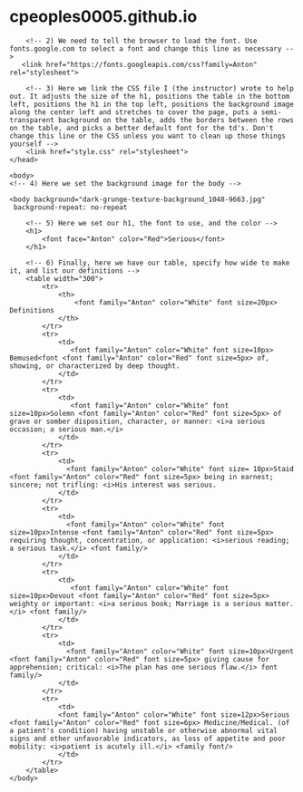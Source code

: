 # cpeoples0005.github.io

<!doctype html>
<html>
    <head>
        <!-- 1) Set the title to your adjective -->
        <title>Serious</title>
 
        <!-- 2) We need to tell the browser to load the font. Use fonts.google.com to select a font and change this line as necessary -->
       <link href="https://fonts.googleapis.com/css?family=Anton" rel="stylesheet">
 
        <!-- 3) Here we link the CSS file I (the instructor) wrote to help out. It adjusts the size of the h1, positions the table in the bottom left, positions the h1 in the top left, positions the background image along the center left and stretches to cover the page, puts a semi-transparent background on the table, adds the borders between the rows on the table, and picks a better default font for the td's. Don't change this line or the CSS unless you want to clean up those things yourself -->
        <link href="style.css" rel="stylesheet">
    </head>

	<body>	
    <!-- 4) Here we set the background image for the body -->
    
	<body background="dark-grunge-texture-background_1048-9663.jpg"
	 background-repeat: no-repeat

        <!-- 5) Here we set our h1, the font to use, and the color -->
        <h1>
            <font face="Anton" color="Red">Serious</font>
        </h1>
 
        <!-- 6) Finally, here we have our table, specify how wide to make it, and list our definitions -->
        <table width="300">
            <tr>
                <th>
                    <font family="Anton" color="White" font size=20px> Definitions 
                </th>
            </tr>
            <tr>
                <td>
                   <font family="Anton" color="White" font size=10px> Bemused<font <font family="Anton" color="Red" font size=5px> of, showing, or characterized by deep thought.
                </td>
            </tr>
            <tr>
                <td>
                   <font family="Anton" color="White" font size=10px>Solemn <font family="Anton" color="Red" font size=5px> of grave or somber disposition, character, or manner: <i>a serious occasion; a serious man.</i> 
                </td>
            </tr>
            <tr>
                <td>
                  <font family="Anton" color="White" font size= 10px>Staid <font family="Anton" color="Red" font size=5px> being in earnest; sincere; not trifling: <i>His interest was serious.
                </td>
            </tr>
            <tr>
                <td>
                  <font family="Anton" color="White" font size=10px>Intense <font family="Anton" color="Red" font size=5px> requiring thought, concentration, or application: <i>serious reading; a serious task.</i> <font family/>
                </td>
            </tr>
            <tr>
                <td>
                   <font family="Anton" color="White" font size=10px>Devout <font family="Anton" color="Red" font size=5px> weighty or important: <i>a serious book; Marriage is a serious matter.</i> <font family/>
                </td>
            </tr>
            <tr>
                <td>
                  <font family="Anton" color="White" font size=10px>Urgent <font family="Anton" color="Red" font size=5px> giving cause for apprehension; critical: <i>The plan has one serious flaw.</i> font family/>
                </td>
            </tr>
            <tr>
                <td>
                <font family="Anton" color="White" font size=12px>Serious   <font family="Anton" color="Red" font size=6px> Medicine/Medical. (of a patient's condition) having unstable or otherwise abnormal vital signs and other unfavorable indicators, as loss of appetite and poor mobility: <i>patient is acutely ill.</i> <family font/>
                </td>
            </tr>
        </table>
    </body>
</html>
